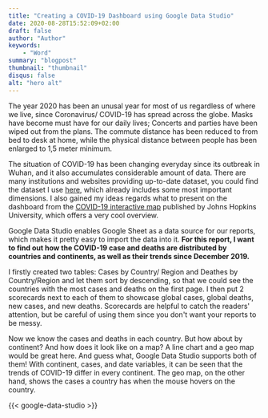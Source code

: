 ```yaml
---
title: "Creating a COVID-19 Dashboard using Google Data Studio"
date: 2020-08-28T15:52:09+02:00
draft: false
author: "Author"
keywords:
    - "Word"
summary: "blogpost"
thumbnail: "thumbnail"
disqus: false
alt: "hero alt"
---
```


The year 2020 has been an unusal year for most of us regardless of where we live, since Coronavirus/ COVID-19 has spread across the globe. Masks have become must have for our daily lives; Concerts and parties have been wiped out from the plans. The commute distance has been reduced to from bed to desk at home, while the physical distance between people has been enlarged to 1,5 meter minimum. 

The situation of COVID-19 has been changing everyday since its outbreak in Wuhan, and it also accumulates considerable amount of data. There are many institutions and websites providing up-to-date dataset, you could find the dataset I use [here](https://ourworldindata.org/coronavirus-source-data "Our World in Data"), which already includes some most important dimensions. I also gained my ideas regards what to present on the dashboard from the [COVID-19 interactive map](https://coronavirus.jhu.edu/map.html "Johns Hopkins University") published by Johns Hopkins University, which offers a very cool overview.

Google Data Studio enables Google Sheet as a data source for our reports, which makes it pretty easy to import the data into it. **For this report, I want to find out how the COVID-19 case and deaths are distributed by countries and continents, as well as their trends since December 2019.**

I firstly created two tables: Cases by Country/ Region and Deathes by Country/Region and let them sort by descending, so that we could see the countries with the most cases and deaths on the first page. I then put 2 scorecards next to each of them to showcase global cases, global deaths, new cases, and new deaths. Scorecards are helpful to catch the readers' attention, but be careful of using them since you don't want your reports to be messy.

Now we know the cases and deaths in each country. But how about by continent? And how does it look like on a map? A line chart and a geo map would be great here. And guess what, Google Data Studio supports both of them! With continent, cases, and date variables, it can be seen that the trends of COVID-19 differ in every continent. The geo map, on the other hand, shows the cases a country has when the mouse hovers on the country. 



{{< google-data-studio >}}